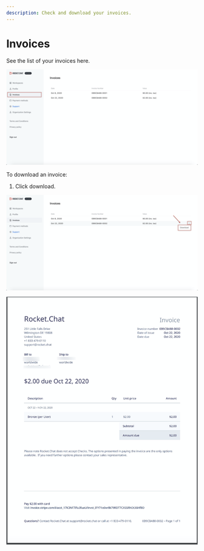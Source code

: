 ```yaml
---
description: Check and download your invoices.
---
```


# Invoices

See the list of your invoices here.

![](../../.gitbook/assets/image%20%28102%29.png)

To download an invoice:

1. Click download.

![](../../.gitbook/assets/image%20%2897%29.png)

![](../../.gitbook/assets/image%20%2898%29.png)

